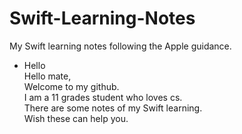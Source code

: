 # Swift-Learning-Notes
My Swift learning notes following the Apple guidance.
* Hello  <br/>
Hello mate,  <br/>
Welcome to my github.  <br/>
I am a 11 grades student who loves cs.  <br/>
There are some notes of my Swift learning.  <br/>
Wish these can help you.  <br/>
